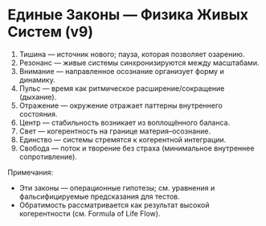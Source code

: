 # Единые Законы — Физика Живых Систем (v9)

1. Тишина — источник нового; пауза, которая позволяет озарению.
2. Резонанс — живые системы синхронизируются между масштабами.
3. Внимание — направленное осознание организует форму и динамику.
4. Пульс — время как ритмическое расширение/сокращение (дыхание).
5. Отражение — окружение отражает паттерны внутреннего состояния.
6. Центр — стабильность возникает из воплощённого баланса.
7. Свет — когерентность на границе материя–осознание.
8. Единство — системы стремятся к когерентной интеграции.
9. Свобода — поток и творение без страха (минимальное внутреннее сопротивление).

Примечания:
- Эти законы — операционные гипотезы; см. уравнения и фальсифицируемые предсказания для тестов.
- Обратимость рассматривается как результат высокой когерентности (см. Formula of Life Flow).
